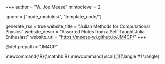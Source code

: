<!--
Add here global page variables to use throughout your website.
-->
+++
author = "W. Joe Meese"
mintoclevel = 2

ignore = ["node_modules/", "template_code/"]

generate_rss = true
website_title = "Julian Methods for Computational Physics"
website_descr = "Assorted Notes from a Self-Taught Julia Enthusiast"
website_url   = "https://meese-wj.github.io/JM4CP/"
+++

@def prepath = "JM4CP"

<!--
Add here global latex commands to use throughout your pages.
-->
\newcommand{\R}{\mathbb R}
\newcommand{\scal}[1]{\langle #1 \rangle}
